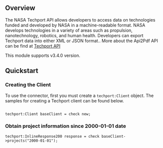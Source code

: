 ## Overview
The NASA Techport API allows developers to access data on technologies funded and developed by NASA in a machine-readable format. NASA develops technologies in a variety of areas such as propulsion, nanotechnology, robotics, and human health. Developers can export Techport data into either XML or JSON format.. More about the Api2Pdf API can be find at [Techport API](https://data.nasa.gov/developer/external/techport/techport-api.pdf)
 
This module supports v3.4.0 version.

## Quickstart

### Creating the Client

To use the connector, first you must create a `techport:Client` object. The samples for creating a Techport client can be found below.

```ballerina

techport:Client baseClient = check new;
```

### Obtain project information since 2000-01-01 date

```ballerina
techport:InlineResponse200 response = check baseClient->projects("2000-01-01");
```
